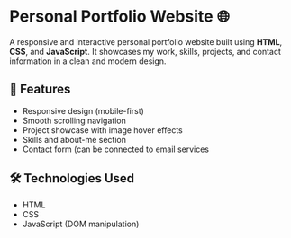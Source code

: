# Personal Portfolio Website 🌐

A responsive and interactive personal portfolio website built using **HTML**, **CSS**, and **JavaScript**. It showcases my work, skills, projects, and contact information in a clean and modern design.

## 🚀 Features

- Responsive design (mobile-first)
- Smooth scrolling navigation
- Project showcase with image hover effects
- Skills and about-me section
- Contact form (can be connected to email services

## 🛠️ Technologies Used

- HTML
- CSS
- JavaScript (DOM manipulation)
